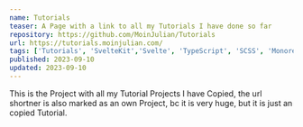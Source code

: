 ```yaml
---
name: Tutorials
teaser: A Page with a link to all my Tutorials I have done so far
repository: https://github.com/MoinJulian/Tutorials
url: https://tutorials.moinjulian.com/
tags: ['Tutorials', 'SvelteKit','Svelte', 'TypeScript', 'SCSS', 'Monorepo']
published: 2023-09-10
updated: 2023-09-10
---
```


This is the Project with all my Tutorial Projects I have Copied, the url shortner is also marked as an own Project, bc it is very huge, but it is just an copied Tutorial.